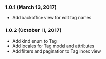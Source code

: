 ### 1.0.1 (March 13, 2017)
  - Add backoffice view for edit tag names

### 1.0.2 (October 11, 2017)
  - Add kind enum to Tag
  - Add locales for Tag model and attributes
  - Add filters and pagination to Tag index view